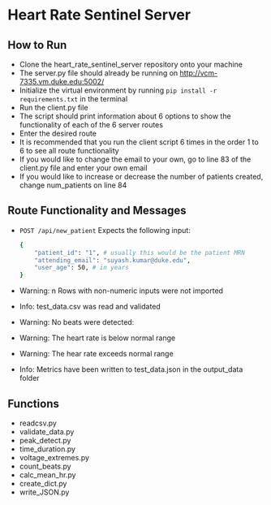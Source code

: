 # Heart Rate Sentinel Server


## How to Run
* Clone the heart_rate_sentinel_server repository onto your machine
* The server.py file should already be running on http://vcm-7335.vm.duke.edu:5002/
* Initialize the virtual environment by running `pip install -r requirements.txt` in the terminal
* Run the client.py file 
* The script should print information about 6 options to show the functionality of each of the 6 server routes
* Enter the desired route
* It is recommended that you run the client script 6 times in the order 1 to 6 to see all route functionality
* If you would like to change the email to your own, go to line 83 of the client.py file and enter your own email
* If you would like to increase or decrease the number of patients created, change num_patients on line 84

## Route Functionality and Messages
* `POST /api/new_patient`
Expects the following input:
  ```sh
  {
      "patient_id": "1", # usually this would be the patient MRN
      "attending_email": "suyash.kumar@duke.edu", 
      "user_age": 50, # in years
  }
  ```

* Warning: n Rows with non-numeric inputs were not imported
* Info: test_data.csv was read and validated
* Warning: No beats were detected: 
* Warning: The heart rate is below normal range
* Warning: The hear rate exceeds normal range
* Info: Metrics have been written to test_data.json in the output_data folder


## Functions
* readcsv.py
* validate_data.py
* peak_detect.py
* time_duration.py
* voltage_extremes.py
* count_beats.py
* calc_mean_hr.py
* create_dict.py
* write_JSON.py
